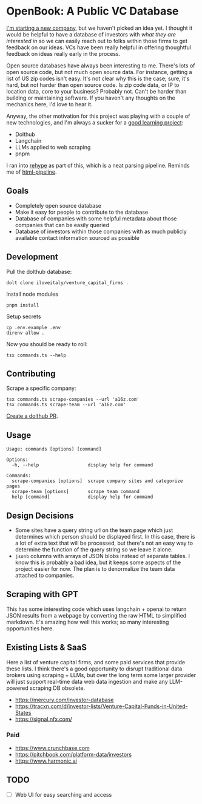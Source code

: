 # OpenBook: A Public VC Database

[I'm starting a new company](http://mikebian.co/bye-stripe-on-to-the-next-adventure/), but we haven't picked an idea yet. I thought it would be helpful to have a database of investors with _what they are interested in_ so we can easily reach out to folks within those firms to get feedback on our ideas. VCs have been really helpful in offering thoughtful feedback on ideas really early in the process.

Open source databases have always been interesting to me. There's lots of open source code, but not much open source data. For instance, getting a list of US zip codes isn't easy. It's not clear why this is the case; sure, it's hard, but not harder than open source code. Is zip code data, or IP to location data, core to your business? Probably not. Can't be harder than building or maintaining software. If you haven't any thoughts on the mechanics here, I'd love to hear it.

Anyway, the other motivation for this project was playing with a couple of new technologies, and I'm always a sucker for a [good learning project](http://mikebian.co/tag/learning/):

- Dolthub
- Langchain
- LLMs applied to web scraping
- pnpm

I ran into [rehype](https://unifiedjs.com/explore/package/rehype/) as part of this, which is a neat parsing pipeline. Reminds me of [html-pipeline](https://github.com/gjtorikian/html-pipeline).

## Goals

- Completely open source database
- Make it easy for people to contribute to the database
- Database of companies with some helpful metadata about those companies that can be easily queried
- Database of investors within those companies with as much publicly available contact information sourced as possible

## Development

Pull the dolthub database:

```shell
dolt clone iloveitaly/venture_capital_firms .
```

Install node modules

```shell
pnpm install
```

Setup secrets

```shell
cp .env.example .env
direnv allow .
```

Now you should be ready to roll:

```shell
tsx commands.ts --help
```

## Contributing

Scrape a specific company:

```shell
tsx commands.ts scrape-companies --url 'a16z.com'
tsx commands.ts scrape-team --url 'a16z.com'
```

[Create a dolthub PR](https://www.dolthub.com/blog/2022-01-19-making-your-first-pr/).

## Usage

```shell
Usage: commands [options] [command]

Options:
  -h, --help                  display help for command

Commands:
  scrape-companies [options]  scrape company sites and categorize pages
  scrape-team [options]       scrape team command
  help [command]              display help for command
```

## Design Decisions

- Some sites have a query string url on the team page which just determines which person should be displayed first. In this case, there is a lot of extra text that will be processed, but there's not an easy way to determine the function of the query string so we leave it alone.
- `jsonb` columns with arrays of JSON blobs instead of separate tables. I know this is probably a bad idea, but it keeps some aspects of the project easier for now. The plan is to denormalize the team data attached to companies.

## Scraping with GPT

This has some interesting code which uses langchain + openai to return JSON results from a webpage by converting the raw HTML to simplified markdown. It's amazing how well this works; so many interesting opportunities here.

## Existing Lists & SaaS

Here a list of venture capital firms, and some paid services that provide these lists. I think there's a good opportunity to disrupt traditional data brokers using scraping + LLMs, but over the long term some larger provider will just support real-time data web data ingestion and make any LLM-powered scraping DB obsolete.

- https://mercury.com/investor-database
- https://tracxn.com/d/investor-lists/Venture-Capital-Funds-in-United-States
- https://signal.nfx.com/

### Paid

- https://www.crunchbase.com
- https://pitchbook.com/platform-data/investors
- https://www.harmonic.ai

## TODO

- [ ] Web UI for easy searching and access
